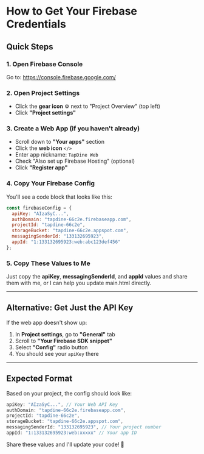 # How to Get Your Firebase Credentials

## Quick Steps

### 1. Open Firebase Console
Go to: https://console.firebase.google.com/

### 2. Open Project Settings
- Click the **gear icon** ⚙️ next to "Project Overview" (top left)
- Click **"Project settings"**

### 3. Create a Web App (if you haven't already)
- Scroll down to **"Your apps"** section
- Click the **web icon** `</>`
- Enter app nickname: `TapDine Web`
- Check "Also set up Firebase Hosting" (optional)
- Click **"Register app"**

### 4. Copy Your Firebase Config
You'll see a code block that looks like this:

```javascript
const firebaseConfig = {
  apiKey: "AIzaSyC...",
  authDomain: "tapdine-66c2e.firebaseapp.com",
  projectId: "tapdine-66c2e",
  storageBucket: "tapdine-66c2e.appspot.com",
  messagingSenderId: "133132695923",
  appId: "1:133132695923:web:abc123def456"
};
```

### 5. Copy These Values to Me
Just copy the **apiKey**, **messagingSenderId**, and **appId** values and share them with me, or I can help you update main.html directly.

---

## Alternative: Get Just the API Key

If the web app doesn't show up:

1. In **Project settings**, go to **"General"** tab
2. Scroll to **"Your Firebase SDK snippet"**
3. Select **"Config"** radio button
4. You should see your `apiKey` there

---

## Expected Format

Based on your project, the config should look like:

```javascript
apiKey: "AIzaSyC...", // Your Web API Key
authDomain: "tapdine-66c2e.firebaseapp.com",
projectId: "tapdine-66c2e",
storageBucket: "tapdine-66c2e.appspot.com",
messagingSenderId: "133132695923", // Your project number
appId: "1:133132695923:web:xxxxx" // Your app ID
```

Share these values and I'll update your code! 🚀

